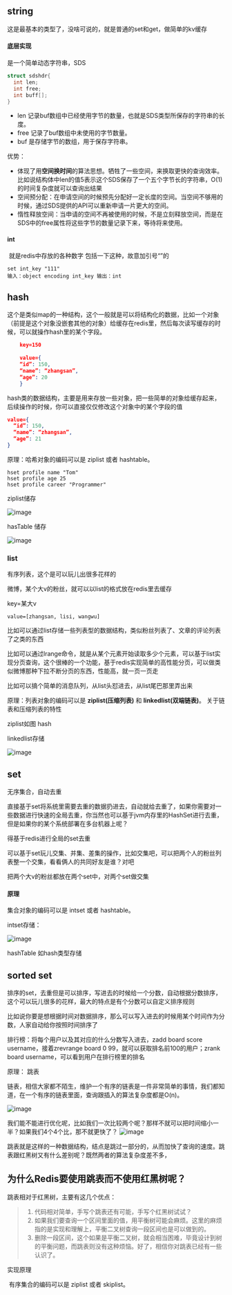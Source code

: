## string

这是最基本的类型了，没啥可说的，就是普通的set和get，做简单的kv缓存

#### 底层实现

是一个简单动态字符串，SDS

```c
struct sdshdr{
  int len;
  int free;
  int buff[];
}
```

- len 记录buf数组中已经使用字节的数量，也就是SDS类型所保存的字符串的长度。
- free 记录了buf数组中未使用的字节数量。
- buf 是存储字节的数组，用于保存字符串。

优势：

- 体现了用**空间换时间**的算法思想。牺牲了一些空间，来换取更快的查询效率。比如说结构体中len的值5表示这个SDS保存了一个五个字节长的字符串，O(1)的时间复杂度就可以查询出结果
- 空间预分配：在申请空间的时候预先分配好一定长度的空间。当空间不够用的时候，通过SDS提供的API可以重新申请一片更大的空间。
- 惰性释放空间：当申请的空间不再被使用的时候，不是立刻释放空间，而是在SDS中的free属性将这些字节的数量记录下来，等待将来使用。

#### int

​	就是redis中存放的各种数字 包括一下这种，故意加引号“”的

  ```shell
set int_key "111"
输入：object encoding int_key 输出：int
  ```



## hash

这个是类似map的一种结构，这个一般就是可以将结构化的数据，比如一个对象（前提是这个对象没嵌套其他的对象）给缓存在redis里，然后每次读写缓存的时候，可以就操作hash里的某个字段。

```json
    key=150
    
    value={
    “id”: 150,
    “name”: “zhangsan”,
    “age”: 20
    }
```

hash类的数据结构，主要是用来存放一些对象，把一些简单的对象给缓存起来，后续操作的时候，你可以直接仅仅修改这个对象中的某个字段的值

```json
value={
  “id”: 150,
  “name”: “zhangsan”,
  “age”: 21
}
```





原理：哈希对象的编码可以是 ziplist 或者 hashtable。

```shell
hset profile name "Tom"
hset profile age 25
hset profile career "Programmer"
```

ziplist储存

![image](http://java-run-blog.oss-cn-zhangjiakou.aliyuncs.com/file/72ff457a8e5542f49630cd53da3a6015)

hasTable 储存

![image](http://java-run-blog.oss-cn-zhangjiakou.aliyuncs.com/file/a3aa651364bc4eecaec44c4fa0cb8f24)



### list

有序列表，这个是可以玩儿出很多花样的

微博，某个大v的粉丝，就可以以list的格式放在redis里去缓存

key=某大v

 ```
value=[zhangsan, lisi, wangwu]
 ```

比如可以通过list存储一些列表型的数据结构，类似粉丝列表了、文章的评论列表了之类的东西

比如可以通过lrange命令，就是从某个元素开始读取多少个元素，可以基于list实现分页查询，这个很棒的一个功能，基于redis实现简单的高性能分页，可以做类似微博那种下拉不断分页的东西，性能高，就一页一页走

比如可以搞个简单的消息队列，从list头怼进去，从list尾巴那里弄出来

原理：列表对象的编码可以是 **ziplist(压缩列表)** 和 **linkedlist(双端链表)**。 关于链表和压缩列表的特性

ziplist如图 hash

linkedlist存储

![image](http://java-run-blog.oss-cn-zhangjiakou.aliyuncs.com/file/e6d243581e00429a8da074353a9f9ef6)

## set

无序集合，自动去重

直接基于set将系统里需要去重的数据扔进去，自动就给去重了，如果你需要对一些数据进行快速的全局去重，你当然也可以基于jvm内存里的HashSet进行去重，但是如果你的某个系统部署在多台机器上呢？

得基于redis进行全局的set去重

可以基于set玩儿交集、并集、差集的操作，比如交集吧，可以把两个人的粉丝列表整一个交集，看看俩人的共同好友是谁？对吧

把两个大v的粉丝都放在两个set中，对两个set做交集

#### 原理

 集合对象的编码可以是 intset 或者 hashtable。

intset存储：

![image](http://java-run-blog.oss-cn-zhangjiakou.aliyuncs.com/file/4081c6e51f2f4abaaacb03b51f662513)

hashTable 如hash类型存储

## sorted set

排序的set，去重但是可以排序，写进去的时候给一个分数，自动根据分数排序，这个可以玩儿很多的花样，最大的特点是有个分数可以自定义排序规则

比如说你要是想根据时间对数据排序，那么可以写入进去的时候用某个时间作为分数，人家自动给你按照时间排序了

排行榜：将每个用户以及其对应的什么分数写入进去，zadd board score username，接着zrevrange board 0 99，就可以获取排名前100的用户；zrank board username，可以看到用户在排行榜里的排名

原理： 跳表

链表，相信大家都不陌生，维护一个有序的链表是一件非常简单的事情，我们都知道，在一个有序的链表里面，查询跟插入的算法复杂度都是O(n)。

![image](http://java-run-blog.oss-cn-zhangjiakou.aliyuncs.com/file/5e714a6f52204eb980cf2711826a6131)


我们能不能进行优化呢，比如我们一次比较两个呢？那样不就可以把时间缩小一半？如果我们4个4个比，那不就更快了？
![image](http://java-run-blog.oss-cn-zhangjiakou.aliyuncs.com/file/b0f47da8b04d4c8786ee9476cab732e0)

跳表就是这样的一种数据结构，结点是跳过一部分的，从而加快了查询的速度。跳表跟红黑树又有什么差别呢？既然两者的算法复杂度差不多，

## 为什么Redis要使用跳表而不使用红黑树呢？
跳表相对于红黑树，主要有这几个优点：
>1. 代码相对简单，手写个跳表还有可能，手写个红黑树试试？
>2. 如果我们要查询一个区间里面的值，用平衡树可能会麻烦。这里的麻烦指的是实现和理解上，平衡二叉树查询一段区间也是可以做到的。
>3. 删除一段区间，这个如果是平衡二叉树，就会相当困难，毕竟设计到树的平衡问题，而跳表则没有这种烦恼。好了，相信你对跳表已经有一些认识了。

实现原理

​	有序集合的编码可以是 ziplist 或者 skiplist。

